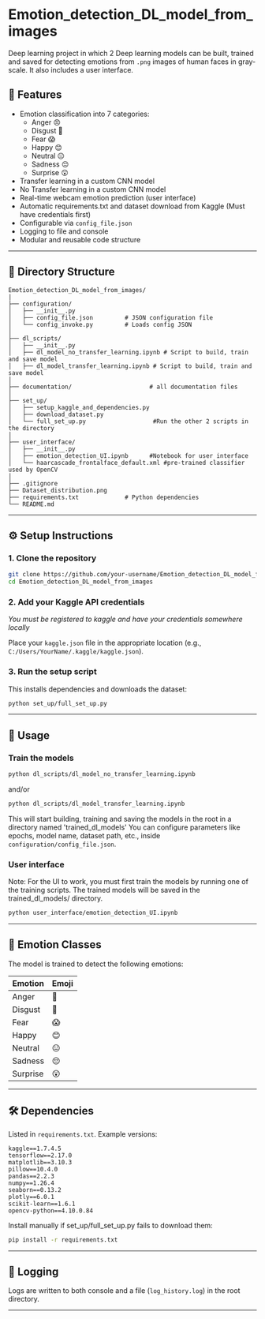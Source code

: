 # Emotion_detection_DL_model_from_images

Deep learning project in which 2 Deep learning models can be built, trained and saved for detecting emotions from `.png` images of human faces in gray-scale. It also includes a user interface.

## 📌 Features

- Emotion classification into 7 categories:
  - Anger 😠
  - Disgust 🤢
  - Fear 😱
  - Happy 😊
  - Neutral 😐
  - Sadness 😔
  - Surprise 😲
- Transfer learning in a custom CNN model
- No Transfer learning in a custom CNN model
- Real-time webcam emotion prediction (user interface)
- Automatic requirements.txt and dataset download from Kaggle (Must have credentials first)
- Configurable via `config_file.json`
- Logging to file and console
- Modular and reusable code structure

---

## 📁 Directory Structure

```
Emotion_detection_DL_model_from_images/
|
├── configuration/
│   ├── __init__.py
│   ├── config_file.json         # JSON configuration file
│   └── config_invoke.py         # Loads config JSON
│
├── dl_scripts/
│   ├── __init__.py
│   ├── dl_model_no_transfer_learning.ipynb # Script to build, train and save model
│   ├── dl_model_transfer_learning.ipynb # Script to build, train and save model
│
├── documentation/                      # all documentation files
│
├── set_up/
│   ├── setup_kaggle_and_dependencies.py 
│   ├── download_dataset.py
│   └── full_set_up.py                   #Run the other 2 scripts in the directory
│
├── user_interface/
│   ├── __init__.py 
│   ├── emotion_detection_UI.ipynb      #Notebook for user interface
│   └── haarcascade_frontalface_default.xml #pre-trained classifier used by OpenCV                   
│
├── .gitignore
├── Dataset_distribution.png
├── requirements.txt             # Python dependencies
└── README.md
```

---

## ⚙️ Setup Instructions

### 1. Clone the repository

```bash
git clone https://github.com/your-username/Emotion_detection_DL_model_from_images.git
cd Emotion_detection_DL_model_from_images
```

### 2. Add your Kaggle API credentials
*You must be registered to kaggle and have your credentials somewhere locally*

Place your `kaggle.json` file in the appropriate location (e.g., `C:/Users/YourName/.kaggle/kaggle.json`).

### 3. Run the setup script

This installs dependencies and downloads the dataset:

```bash
python set_up/full_set_up.py
```

---

## 🧪 Usage

### Train the models

```bash
python dl_scripts/dl_model_no_transfer_learning.ipynb
```

and/or

```bash
python dl_scripts/dl_model_transfer_learning.ipynb
```

This will start building, training and saving the models in the root in a directory named 'trained_dl_models'
You can configure parameters like epochs, model name, dataset path, etc., inside `configuration/config_file.json`.

### User interface
Note: For the UI to work, you must first train the models by running one of the training scripts. The trained models will be saved in the trained_dl_models/ directory.

```bash
python user_interface/emotion_detection_UI.ipynb
```

---

## 🧠 Emotion Classes

The model is trained to detect the following emotions:

| Emotion   | Emoji |
|-----------|--------|
| Anger     | 👿     |
| Disgust   | 🤢     |
| Fear      | 😱     |
| Happy     | 😊     |
| Neutral   | 😐     |
| Sadness   | 😔     |
| Surprise  | 😲     |

---

## 🛠 Dependencies

Listed in `requirements.txt`. Example versions:

```
kaggle==1.7.4.5
tensorflow==2.17.0
matplotlib==3.10.3
pillow==10.4.0
pandas==2.2.3
numpy==1.26.4
seaborn==0.13.2
plotly==6.0.1
scikit-learn==1.6.1
opencv-python==4.10.0.84
``` 

Install manually if set_up/full_set_up.py fails to download them:

```bash
pip install -r requirements.txt
```

---

## 📝 Logging

Logs are written to both console and a file (`log_history.log`) in the root directory.

---
